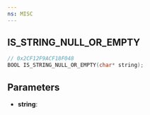 ```yaml
---
ns: MISC
---
```

## IS_STRING_NULL_OR_EMPTY

```c
// 0x2CF12F9ACF18F048
BOOL IS_STRING_NULL_OR_EMPTY(char* string);
```

## Parameters
* **string**:

